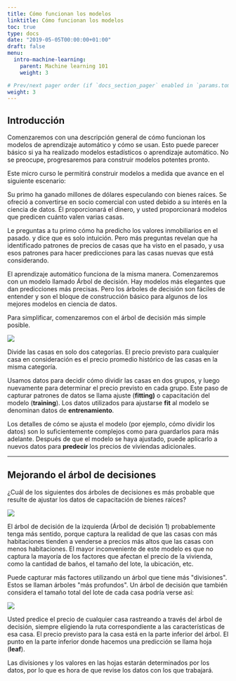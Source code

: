 ```yaml
---
title: Cómo funcionan los modelos
linktitle: Cómo funcionan los modelos
toc: true
type: docs
date: "2019-05-05T00:00:00+01:00"
draft: false
menu:
  intro-machine-learning:
    parent: Machine learning 101
    weight: 3

# Prev/next pager order (if `docs_section_pager` enabled in `params.toml`)
weight: 3
---
```


## Introducción

Comenzaremos con una descripción general de cómo funcionan los modelos de aprendizaje automático y cómo se usan. Esto puede parecer básico si ya ha realizado modelos estadísticos o aprendizaje automático. No se preocupe, progresaremos para construir modelos potentes pronto.

Este micro curso le permitirá construir modelos a medida que avance en el siguiente escenario:

Su primo ha ganado millones de dólares especulando con bienes raíces. Se ofreció a convertirse en socio comercial con usted debido a su interés en la ciencia de datos. Él proporcionará el dinero, y usted proporcionará modelos que predicen cuánto valen varias casas.

Le preguntas a tu primo cómo ha predicho los valores inmobiliarios en el pasado. y dice que es solo intuición. Pero más preguntas revelan que ha identificado patrones de precios de casas que ha visto en el pasado, y usa esos patrones para hacer predicciones para las casas nuevas que está considerando.

El aprendizaje automático funciona de la misma manera. Comenzaremos con un modelo llamado Árbol de decisión. Hay modelos más elegantes que dan predicciones más precisas. Pero los árboles de decisión son fáciles de entender y son el bloque de construcción básico para algunos de los mejores modelos en ciencia de datos.

Para simplificar, comenzaremos con el árbol de decisión más simple posible.

![][1]

Divide las casas en solo dos categorías. El precio previsto para cualquier casa en consideración es el precio promedio histórico de las casas en la misma categoría.

Usamos datos para decidir cómo dividir las casas en dos grupos, y luego nuevamente para determinar el precio previsto en cada grupo. Este paso de capturar patrones de datos se llama ajuste (**fitting)** o capacitación del modelo (**training**). Los datos utilizados para ajustarse **fit** al modelo se denominan datos de **entrenamiento**.

Los detalles de cómo se ajusta el modelo (por ejemplo, cómo dividir los datos) son lo suficientemente complejos como para guardarlos para más adelante. Después de que el modelo se haya ajustado, puede aplicarlo a nuevos datos para **predecir** los precios de viviendas adicionales.

***

## Mejorando el árbol de decisiones
¿Cuál de los siguientes dos árboles de decisiones es más probable que resulte de ajustar los datos de capacitación de bienes raíces?

![][2]

El árbol de decisión de la izquierda (Árbol de decisión 1) probablemente tenga más sentido, porque captura la realidad de que las casas con más habitaciones tienden a venderse a precios más altos que las casas con menos habitaciones. El mayor inconveniente de este modelo es que no captura la mayoría de los factores que afectan el precio de la vivienda, como la cantidad de baños, el tamaño del lote, la ubicación, etc.

Puede capturar más factores utilizando un árbol que tiene más "divisiones". Estos se llaman árboles "más profundos". Un árbol de decisión que también considera el tamaño total del lote de cada casa podría verse así:

![][3]


Usted predice el precio de cualquier casa rastreando a través del árbol de decisión, siempre eligiendo la ruta correspondiente a las características de esa casa. El precio previsto para la casa está en la parte inferior del árbol. El punto en la parte inferior donde hacemos una predicción se llama hoja (**leaf**).

Las divisiones y los valores en las hojas estarán determinados por los datos, por lo que es hora de que revise los datos con los que trabajará.



[1]: http://i.imgur.com/7tsb5b1.png
[2]: http://i.imgur.com/prAjgku.png
[3]: http://i.imgur.com/R3ywQsR.png
